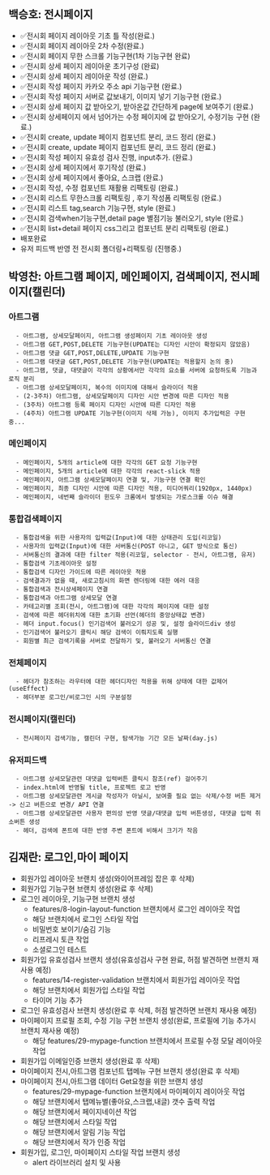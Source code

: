## 백승호: 전시페이지

- ✅전시회 페이지 레이아웃 기초 틀 작성(완료.)
- ✅전시회 페이지 레이아웃 2차 수정(완료.)
- ✅전시회 페이지 무한 스크롤 기능구현(1차 기능구현 완료)
- ✅전시회 상세 페이지 레이아운 초기구성 (완료)
- ✅전시회 상세 페이지 레이아운 작성 (완료.)
- ✅전시회 작성 페이지 카카오 주소 api 기능구현 (완료.)
- ✅전시회 작성 페이지 서버로 값보내기, 이미지 넣기 기능구현 (완료.)
- ✅전시회 상세 페이지 값 받아오기, 받아온값 간단하게 page에 보여주기 (완료.)
- ✅전시회 상세페이지 에서 넘어가는 수정 페이지에 값 받아오기, 수정기능 구현 (완료.)
- ✅전시회 create, update 페이지 컴포넌트 분리, 코드 정리 (완료.)
- ✅전시회 create, update 페이지 컴포넌트 분리, 코드 정리 (완료.)
- ✅전시회 작성 페이지 유효성 검사 진행, input추가. (완료.)
- ✅전시회 상세 페이지에서 후기작성 (완료.)
- ✅전시회 상세 페이지에서 좋아요, 스크랩 (완료.)
- ✅전시회 작성, 수정 컴포넌트 재활용 리팩토링 (완료.)
- ✅전시회 리스트 무한스크롤 리팩토링 , 후기 작성폼 리팩토링 (완료.)
- ✅전시회 리스트 tag,search 기능구현, style (완료.)
- ✅전시회 검색when기능구현,detail page 별점기능 불러오기, style (완료.)
- ✅전시회 list+detail 페이지 css그리고 컴포넌트 분리 리팩토링 (완료.)
- 배포완료
- 유저 피드백 반영 전 전시회 폴더링+리팩토링 (진행중.)

## 박영찬: 아트그램 페이지, 메인페이지, 검색페이지, 전시페이지(캘린더)

### 아트그램

      - 아트그램, 상세모달페이지, 아트그램 생성페이지 기초 레이아웃 생성
      - 아트그램 GET,POST,DELETE 기능구현(UPDATE는 디자인 시안이 확정되지 않았음)
      - 아트그램 댓글 GET,POST,DELETE,UPDATE 기능구현
      - 아트그램 대댓글 GET,POST,DELETE 기능구현(UPDATE는 적용할지 논의 중)
      - 아트그램, 댓글, 대댓글이 각각의 상황에서만 각각의 요소를 서버에 요청하도록 기능과 로직 분리
      - 아트그램 상세모달페이지, 복수의 이미지에 대해서 슬라이더 적용
      - (2-3주차) 아트그램, 상세모달페이지 디자인 시안 변경에 따른 디자인 적용
      - (3주차) 아트그램 등록 페이지 디자인 시안에 따른 디자인 적용
      - (4주차) 아트그램 UPDATE 기능구현(이미지 삭제 가능), 이미지 추가입력은 구현 중...

### 메인페이지

      - 메인페이지, 5개의 article에 대한 각각의 GET 요청 기능구현
      - 메인페이지, 5개의 article에 대한 각각의 react-slick 적용
      - 메인페이지, 아트그램 상세모달페이지 연결 및, 기능구현 연결 확인
      - 메인페이지, 최종 디자인 시안에 따른 디자인 적용, 미디어쿼리(1920px, 1440px)
      - 메인페이지, 네번째 슬라이더 윈도우 크롬에서 발생되는 가로스크롤 이슈 해결

### 통합검색페이지

      - 통합검색을 위한 사용자의 입력값(Input)에 대한 상태관리 도입(리코일)
      - 사용자의 입력값(Input)에 대한 서버통신(POST 아니고, GET 방식으로 통신)
      - 서버통신의 결과에 대한 filter 적용(리코일, selector - 전시, 아트그램, 유저)
      - 통합검색 기초레이아웃 설정
      - 통합검색 디자인 가이드에 따른 레이아웃 적용
      - 검색결과가 없을 때, 새로고침시의 화면 렌더링에 대한 에러 대응
      - 통합검색과 전시상세페이지 연결
      - 통합검색과 아트그램 상세모달 연결
      - 카테고리별 조회(전시, 아트그램)에 대한 각각의 페이지에 대한 설정
      - 검색에 따른 헤더위치에 대한 초기화 선언(헤더의 중앙상태값 변경)
      - 헤더 input.focus() 인기검색어 불러오기 성공 및, 설정 슬라이드div 생성
      - 인기검색어 불러오기 클릭시 해당 검색이 이뤄지도록 실행
      - 회원별 최근 검색기록을 서버로 전달하기 및, 불러오기 서버통신 연결

### 전체페이지

      - 헤더가 참조하는 라우터에 대한 헤더디자인 적용을 위해 상태에 대한 값제어(useEffect)
      - 헤더부분 로그인/비로그인 시의 구분설정
### 전시페이지(캘린더)
      - 전시페이지 검색기능, 캘린더 구현, 탐색가능 기간 모든 날짜(day.js)

### 유저피드백
      - 아트그램 상세모달관련 대댓글 입력버튼 클릭시 참조(ref) 걸어주기
      - index.html에 반영될 title, 프로젝트 로고 반영
      - 아트그램 상세모달관련 게시글 작성자가 아닐시, 보여줄 필요 없는 삭제/수정 버튼 제거 -> 신고 버튼으로 변경/ API 연결
      - 아트그램 상세모달관련 사용자 편의성 반영 댓글/대댓글 입력 버튼생성, 대댓글 입력 취소버튼 생성
      - 헤더, 검색에 폰트에 대한 반영 주변 폰트에 비해서 크기가 작음

## 김재란: 로그인,마이 페이지

- 회원가입 레이아웃 브랜치 생성(와이어프레임 잡은 후 삭제)
- 회원가입 기능구현 브랜치 생성(완료 후 삭제)
- 로그인 레이아웃, 기능구현 브랜치 생성
  - features/8-login-layout-function 브랜치에서 로그인 레이아웃 작업
  - 해당 브랜치에서 로그인 스타일 작업
  - 비밀번호 보이기/숨김 기능
  - 리프레시 토큰 작업
  - 소셜로그인 테스트
- 회원가입 유효성검사 브랜치 생성(유효성검사 구현 완료, 허점 발견하면 브랜치 재사용 예정)
  - features/14-register-validation 브랜치에서 회원가입 레이아웃 작업
  - 해당 브랜치에서 회원가입 스타일 작업
  - 타이머 기능 추가
- 로그인 유효성검사 브랜치 생성(완료 후 삭제, 허점 발견하면 브랜치 재사용 예정)
- 마이페이지 프로필 조회, 수정 기능 구현 브랜치 생성(완료, 프로필에 기능 추가시 브랜치 재사용 예정)
  - 해당 features/29-mypage-function 브랜치에서 프로필 수정 모달 레이아웃 작업
- 회원가입 이메일인증 브랜치 생성(완료 후 삭제)
- 마이페이지 전시,아트그램 컴포넌트 탭메뉴 구현 브랜치 생성(완료 후 삭제)
- 마이페이지 전시,아트그램 데이터 Get요청을 위한 브랜치 생성
  - features/29-mypage-function 브랜치에서 마이페이지 레이아웃 작업
  - 해당 브랜치에서 탭메뉴별(좋아요,스크랩,내글) 갯수 출력 작업
  - 해당 브랜치에서 페이지네이션 작업
  - 해당 브랜치에서 스타일 작업
  - 해당 브랜치에서 알림 기능 작업
  - 해당 브랜치에서 작가 인증 작업
- 회원가입, 로그인, 마이페이지 스타일 작업 브랜치 생성
  - alert 라이브러리 설치 및 사용
